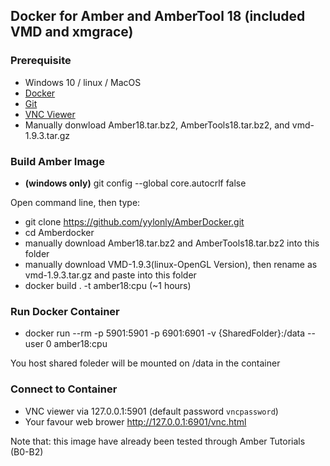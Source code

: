 ## Docker for Amber and AmberTool 18 (included VMD and xmgrace)


### Prerequisite

* Windows 10 / linux / MacOS
* [Docker](https://www.docker.com/products/docker-desktop)
* [Git](https://git-scm.com/download/win) 
* [VNC Viewer](https://www.realvnc.com/en/connect/download/viewer/)
* Manually donwload Amber18.tar.bz2, AmberTools18.tar.bz2, and vmd-1.9.3.tar.gz

### Build Amber Image
* **(windows only)** git config --global core.autocrlf false 

Open command line, then type:

* git clone https://github.com/yylonly/AmberDocker.git
* cd Amberdocker
* manually download Amber18.tar.bz2 and AmberTools18.tar.bz2 into this folder 
* manually download VMD-1.9.3(linux-OpenGL Version), then rename as vmd-1.9.3.tar.gz and paste into this folder
* docker build . -t amber18:cpu (~1 hours)

### Run Docker Container

* docker run --rm -p 5901:5901 -p 6901:6901 -v {SharedFolder}:/data --user 0  amber18:cpu

You host shared foleder will be mounted on /data in the container

### Connect to Container

* VNC viewer via 127.0.0.1:5901 (default password `vncpassword`)
* Your favour web brower http://127.0.0.1:6901/vnc.html 

Note that: this image have already been tested through Amber Tutorials (B0-B2)
